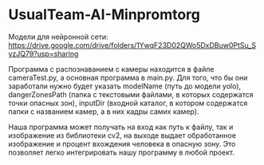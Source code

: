 # UsualTeam-AI-Minpromtorg

Модели для нейронной сети: https://drive.google.com/drive/folders/1YwqF23D02QWo5DxDBuw0PtSu_SyzJQ79?usp=sharing

Программа с распознаванием с камеры находится в файле cameraTest.py, а основная программа в main.py. Для того, что бы они заработали нужно будет указать modelName (путь до модели yolo), dangerZonesPath (папка с текстовыми файлами, в которых содержатся точки опасных зон), inputDir (входной каталог, в котором содержатся папки с названием камер, а в них кадры самих камер). 

Наша программа может получать на вход как путь к файлу, так и изображение из библиотеки cv2, на выходе выдает обработанное изображение и процент вхождения человека в опасную зону. Это позволяет легко интегрировать нашу программу в любой проект.
